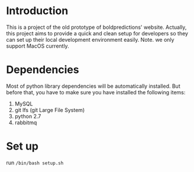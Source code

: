 # Introduction
This is a project of the old prototype of boldpredictions' website. Actually, this project aims to provide a quick and clean setup for developers so they can set up their local development environment easily. Note. we only support MacOS currently.

# Dependencies
Most of python library dependencies will be automatically installed. But before that, you have to make sure you have installed the following items:

1. MySQL
2. git lfs (git Large File System)
3. python 2.7
4. rabbitmq

# Set up
run `/bin/bash setup.sh`
